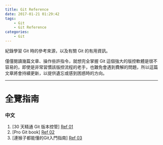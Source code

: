 ```yaml
---
title: Git Reference
date: 2017-01-21 01:29:42
tags:
    - Git
    - Git Reference
categories:
    - Git
---
```


紀錄學習 Git 時的參考來源，以及有關 Git 的有用資訊。

僅僅閱讀幾篇文章、操作些許指令，就想完全掌握 Git 這個強大的版控軟體是很不容易的，即使是非常習慣該版控流程的老手，也難免會遇到費解的問題，所以這篇文章將會持續更新，以提供遺忘或感到困惑時的方向。

<!-- more -->

---

# 全覽指南
### 中文
1. [30 天精通 Git 版本控管] [Ref 01]
2. [Pro Git book] [Ref 02]
3. [連猴子都能懂的Git入門指南] [Ref 03]


[Ref 01]: https://github.com/doggy8088/Learn-Git-in-30-days
[Ref 02]: https://git-scm.com/book/zh-tw/v1
[Ref 03]: https://backlogtool.com/git-guide/tw/